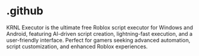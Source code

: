 # .github
KRNL Executor is the ultimate free Roblox script executor for Windows and Android, featuring AI-driven script creation, lightning-fast execution, and a user-friendly interface. Perfect for gamers seeking advanced automation, script customization, and enhanced Roblox experiences.
